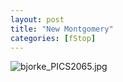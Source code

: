 ```yaml
---
layout: post
title: "New Montgomery"
categories: [fStop]
---
```

<img alt="bjorke_PICS2065.jpg" src="http://www.botzilla.com/blog/archives/pix2014/bjorke_PICS2065.jpg" class="img-responsive" border="0" />


<!--more-->

